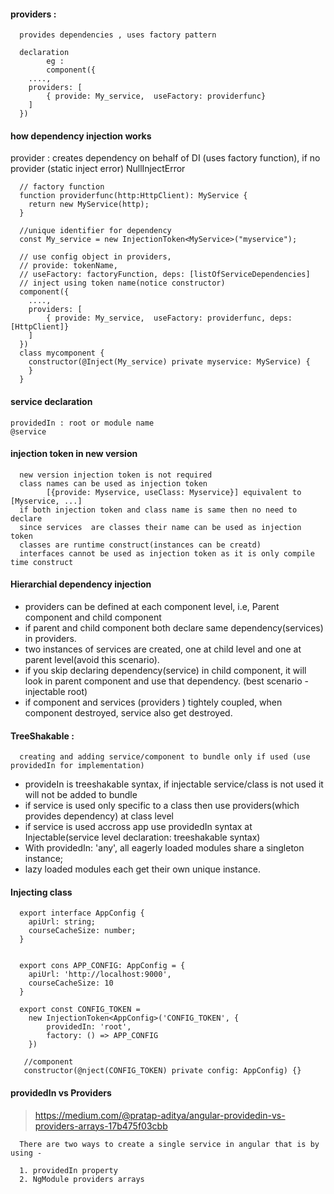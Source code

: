 #### providers : 

      provides dependencies , uses factory pattern
      
      declaration
            eg : 
            component({
        ....,
      	providers: [
      		{ provide: My_service,  useFactory: providerfunc}
      	]
      })
                  

#### how dependency injection works

provider : creates dependency on behalf of DI  (uses factory function), if no provider (static inject error) NullInjectError 
      
      // factory function
      function providerfunc(http:HttpClient): MyService {
      	return new MyService(http);
      }
      
      //unique identifier for dependency
      const My_service = new InjectionToken<MyService>("myservice");
      
      // use config object in providers, 
      // provide: tokenName, 
      // useFactory: factoryFunction, deps: [listOfServiceDependencies]
      // inject using token name(notice constructor)
      component({
        ....,
      	providers: [
      		{ provide: My_service,  useFactory: providerfunc, deps: [HttpClient]}
      	]
      })
      class mycomponent {
        constructor(@Inject(My_service) private myservice: MyService) {
        }
      }
      
#### service declaration

    providedIn : root or module name
    @service

#### injection token in new version

      new version injection token is not required
      class names can be used as injection token
            [{provide: Myservice, useClass: Myservice}] equivalent to [Myservice, ...]
      if both injection token and class name is same then no need to declare 
      since services  are classes their name can be used as injection token
      classes are runtime construct(instances can be creatd)
      interfaces cannot be used as injection token as it is only compile time construct

#### Hierarchial dependency injection

- providers can be defined at each component level, i.e, Parent component and child component
- if parent and child component both declare same dependency(services) in providers.  
- two instances of services are created, one at child level and one at parent level(avoid this scenario).  
- if you skip declaring dependency(service) in child component, it will look in parent component and use that dependency. (best scenario - injectable root)
- if component and services (providers ) tightely coupled, when component destroyed, service also get destroyed.



#### TreeShakable : 

      creating and adding service/component to bundle only if used (use providedIn for implementation)

- provideIn is treeshakable syntax, if injectable service/class is not used it will not be added to bundle
- if service is used only specific to a class then use providers(which provides dependency) at class level
- if service is used accross app use providedIn syntax at Injectable(service level declaration: treeshakable syntax)
- With providedIn: 'any', all eagerly loaded modules share a singleton instance; 
- lazy loaded modules each get their own unique instance.

#### Injecting class

      
      export interface AppConfig {
      	apiUrl: string;
      	courseCacheSize: number;
      }
      
      
      export cons APP_CONFIG: AppConfig = {
      	apiUrl: 'http://localhost:9000',
      	courseCacheSize: 10
      }
      
      export const CONFIG_TOKEN = 
       	new InjectionToken<AppConfig>('CONFIG_TOKEN', {
       		providedIn: 'root',
       		factory: () => APP_CONFIG
       	})
       	
       //component
       constructor(@nject(CONFIG_TOKEN) private config: AppConfig) {}


#### providedIn vs Providers

> https://medium.com/@pratap-aditya/angular-providedin-vs-providers-arrays-17b475f03cbb
      
      There are two ways to create a single service in angular that is by using -
      
      1. providedIn property
      2. NgModule providers arrays
